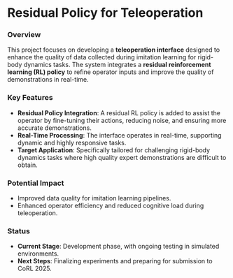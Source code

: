 # Residual Policy for Teleoperation

### Overview
This project focuses on developing a **teleoperation interface** designed to enhance the quality of data collected during imitation learning for rigid-body dynamics tasks. The system integrates a **residual reinforcement learning (RL) policy** to refine operator inputs and improve the quality of demonstrations in real-time.

### Key Features
- **Residual Policy Integration**: A residual RL policy is added to assist the operator by fine-tuning their actions, reducing noise, and ensuring more accurate demonstrations.
- **Real-Time Processing**: The interface operates in real-time, supporting dynamic and highly responsive tasks.
- **Target Application**: Specifically tailored for challenging rigid-body dynamics tasks where high quality expert demonstrations are difficult to obtain.

### Potential Impact
- Improved data quality for imitation learning pipelines.
- Enhanced operator efficiency and reduced cognitive load during teleoperation.

### Status
- **Current Stage**: Development phase, with ongoing testing in simulated environments.
- **Next Steps**: Finalizing experiments and preparing for submission to CoRL 2025.
